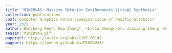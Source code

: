 ```yaml
---
title: "MINERVAS: Massive INterior EnviRonments VirtuAl Synthesis"
collection: publications
conf: Computer Graphics Forum (Speical Issue of Pacific Graphics)
year: 2022
author: Haocheng Ren*, Hao Zhang*, <b>Jia Zheng</b>, Jiaxiang Zheng, Rui Tang, Yuchi Huo, Hujun Bao, Rui Wang
teaser: MINERVAS.gif
paperurl: https://arxiv.org/abs/2107.06149
pageurl: https://coohom.github.io/MINERVAS/
---
```

